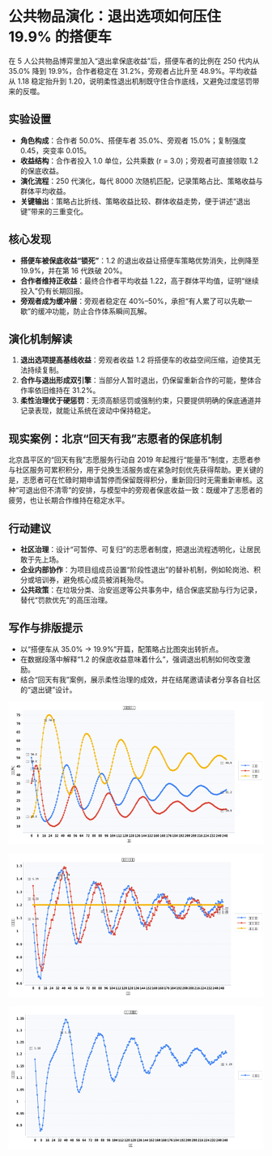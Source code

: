 # 公共物品演化：退出选项如何压住 19.9% 的搭便车

在 5 人公共物品博弈里加入“退出拿保底收益”后，搭便车者的比例在 250 代内从 35.0% 降到 19.9%，合作者稳定在 31.2%，旁观者占比升至 48.9%。平均收益从 1.18 稳定抬升到 1.20，说明柔性退出机制既守住合作底线，又避免过度惩罚带来的反噬。

## 实验设置
- **角色构成**：合作者 50.0%、搭便车者 35.0%、旁观者 15.0%；复制强度 0.45，突变率 0.015。
- **收益结构**：合作者投入 1.0 单位，公共乘数 \(r = 3.0\)；旁观者可直接领取 1.2 的保底收益。
- **演化流程**：250 代演化，每代 8000 次随机匹配，记录策略占比、策略收益与群体平均收益。
- **关键输出**：策略占比折线、策略收益比较、群体收益走势，便于讲述“退出键”带来的三重变化。

## 核心发现
- **搭便车被保底收益“锁死”**：1.2 的退出收益让搭便车策略优势消失，比例降至 19.9%，并在第 16 代跌破 20%。
- **合作者维持正收益**：最终合作者平均收益 1.22，高于群体平均值，证明“继续投入”仍有长期回报。
- **旁观者成为缓冲层**：旁观者稳定在 40%–50%，承担“有人累了可以先歇一歇”的缓冲功能，防止合作体系瞬间瓦解。

## 演化机制解读
1. **退出选项提高基线收益**：旁观者收益 1.2 将搭便车的收益空间压缩，迫使其无法持续复制。
2. **合作与退出形成双引擎**：当部分人暂时退出，仍保留重新合作的可能，整体合作率依旧维持在 31.2%。
3. **柔性治理优于硬惩罚**：无须高额惩罚或强制约束，只要提供明确的保底通道并记录表现，就能让系统在波动中保持稳定。

## 现实案例：北京“回天有我”志愿者的保底机制
北京昌平区的“回天有我”志愿服务行动自 2019 年起推行“能量币”制度，志愿者参与社区服务可累积积分，用于兑换生活服务或在紧急时刻优先获得帮助。更关键的是，志愿者可在忙碌时期申请暂停而保留既得积分，重新回归时无需重新审核。这种“可退出但不清零”的安排，与模型中的旁观者保底收益一致：既缓冲了志愿者的疲劳，也让长期合作维持在稳定水平。

## 行动建议
- **社区治理**：设计“可暂停、可复归”的志愿者制度，把退出流程透明化，让居民敢于先上场。
- **企业内部协作**：为项目组成员设置“阶段性退出”的替补机制，例如轮岗池、积分或培训券，避免核心成员被消耗殆尽。
- **公共政策**：在垃圾分类、治安巡逻等公共事务中，结合保底奖励与行为记录，替代“罚款优先”的高压治理。

## 写作与排版提示
- 以“搭便车从 35.0% → 19.9%”开篇，配策略占比图突出转折点。
- 在数据段落中解释“1.2 的保底收益意味着什么”，强调退出机制如何改变激励。
- 结合“回天有我”案例，展示柔性治理的成效，并在结尾邀请读者分享各自社区的“退出键”设计。

![策略占比演化](assets/public-goods/strategy-share.png)

![策略收益对比](assets/public-goods/strategy-payoff.png)

![群体平均收益](assets/public-goods/population-payoff.png)
